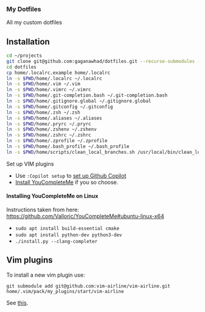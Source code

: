 ### My Dotfiles

All my custom dotfiles

Installation
------------

``` bash
cd ~/projects
git clone git@github.com:gaganawhad/dotfiles.git --recurse-submodules --shallow-submodules
cd dotfiles
cp home/.localrc.example home/.localrc
ln -s $PWD/home/.localrc ~/.localrc
ln -s $PWD/home/.vim ~/.vim
ln -s $PWD/home/.vimrc ~/.vimrc
ln -s $PWD/home/.git-completion.bash ~/.git-completion.bash
ln -s $PWD/home/.gitignore.global ~/.gitignore.global
ln -s $PWD/home/.gitconfig ~/.gitconfig
ln -s $PWD/home/.zsh ~/.zsh
ln -s $PWD/home/.aliases ~/.aliases
ln -s $PWD/home/.pryrc ~/.pryrc
ln -s $PWD/home/.zshenv ~/.zshenv
ln -s $PWD/home/.zshrc ~/.zshrc
ln -s $PWD/home/.zprofile ~/.zprofile
ln -s $PWD/home/.bash_profile ~/.bash_profile
ln -s $PWD/home/scripts/clean_local_branches.sh /usr/local/bin/clean_local_branches
```

Set up VIM plugins
 - Use `:Copilot setup` to [set up Github Copilot](https://github.com/github/copilot.vim?tab=readme-ov-file#getting-startedhttps://github.com/github/copilot.vim?tab=readme-ov-file#getting-started)
 - [Install YouCompleteMe](https://github.com/ycm-core/YouCompleteMe?tab=readme-ov-file#macos) if you so choose.

#### Installing YouCompleteMe on Linux
  Instructions taken from here: https://github.com/Valloric/YouCompleteMe#ubuntu-linux-x64
  - `sudo apt install build-essential cmake`
  - `sudo apt install python-dev python3-dev`
  - `./install.py --clang-completer`

Vim plugins
------------
To install a new vim plugin use:

`git submodule add git@github.com:vim-airline/vim-airline.git home/.vim/pack/my_plugins/start/vim-airline`

See [this](https://shapeshed.com/vim-packages/#adding-a-package).

